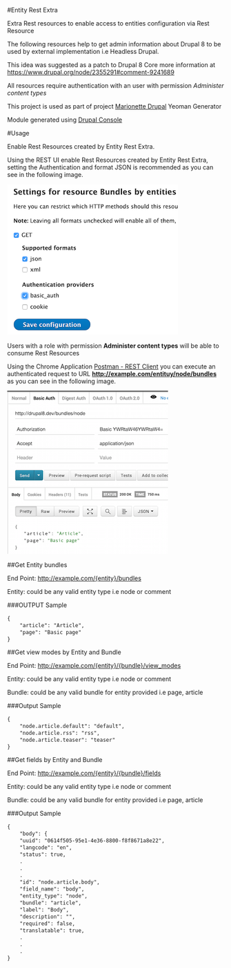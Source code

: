 #Entity Rest Extra

Extra Rest resources to enable access to entities configuration via Rest Resource

The following resources help to get admin information about Drupal 8 to be used by external implementation i.e Headless Drupal.

This idea was suggested as a patch to Drupal 8 Core more information at https://www.drupal.org/node/2355291#comment-9241689

All resources require authentication with an user with permission *Administer content types*

This project is used as part of project [Marionette Drupal](https://github.com/enzolutions/generator-marionette-drupal) Yeoman Generator

Module generated using [Drupal Console](http://drupalconsole.com)

#Usage

Enable Rest Resources created by Entity Rest Extra.

Using the REST UI enable Rest Resources created by Entity Rest Extra, setting the Authentication and format JSON is recommended as you can see in the following image.

![REST UI](https://github.com/enzolutions/entity_rest_extra/blob/master/images/restui_bundle_entities_settings.png "REST UI")

Users with a role with permission **Administer content types** will be able to consume Rest Resources

Using the Chrome Application <a href="https://chrome.google.com/webstore/detail/postman-rest-client/fdmmgilgnpjigdojojpjoooidkmcomcm">Postman - REST Client</a> you can execute an authenticated request to URL **http://example.com/entituy/node/bundles** as you can see in the following image.

![Postman - Rest Client](https://github.com/enzolutions/entity_rest_extra/blob/master/images/postman_rest_request.png "Postman - Rest Client")

##Get Entity bundles

End Point: http://example.com/{entity}/bundles

Entity: could be any valid entity type i.e node or comment

###OUTPUT Sample

```
{
    "article": "Article",
    "page": "Basic page"
}
```

##Get view modes by Entity and Bundle

End Point: http://example.com/{entity}/{bundle}/view_modes

Entity: could be any valid entity type i.e node or comment

Bundle: could be any valid bundle for entity provided i.e page, article

###Output Sample

```
{
    "node.article.default": "default",
    "node.article.rss": "rss",
    "node.article.teaser": "teaser"
}
```

##Get fields by Entity and Bundle

End Point: http://example.com/{entity}/{bundle}/fields

Entity: could be any valid entity type i.e node or comment

Bundle: could be any valid bundle for entity provided i.e page, article

###Output Sample

```
{
    "body": {
    "uuid": "0614f505-95e1-4e36-8800-f8f8671a8e22",
    "langcode": "en",
    "status": true,
    .
    .
    .
    "id": "node.article.body",
    "field_name": "body",
    "entity_type": "node",
    "bundle": "article",
    "label": "Body",
    "description": "",
    "required": false,
    "translatable": true,
    .
    .
    .
}
```
